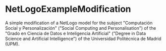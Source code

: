 # NetLogoExampleModification
A simple modification of a NetLogo model for the subject "Computación Social y Personalización" ("Social Computing and Personalisation") of the "Grado en Ciencia de Datos e Inteligencia Artificial" ("Degree in Data Science and Artificial Intelligence") of the Universidad Politécnica de Madrid (UPM).
